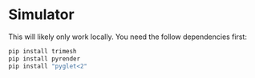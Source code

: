 # Simulator
This will likely only work locally. You need the follow dependencies first:
```bash
pip install trimesh
pip install pyrender
pip install "pyglet<2"
```